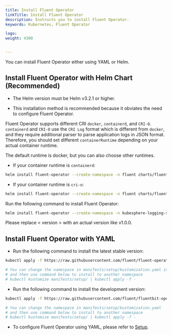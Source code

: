 ```yaml
---
title: Install Fluent Operator
linkTitle: Install Fluent Operator
description: Instructs you to install Fluent Operator.
keywords: Kubernetes, Fluent Operator

logo: 
weight: 4300


---
```


You can install Fluent Operator either using YAML or Helm. 

## Install Fluent Operator with Helm Chart (Recommended)

<Notice type='note'>

- The Helm version must be Helm v3.2.1 or higher.

- This installation method is recommended because it obviates the need to configure Fluent Operator.

</Notice>

Fluent Operator supports different CRI `docker`, `containerd`, and `CRI-O`. `containerd` and `CRI-O` use the `CRI Log` format which is different from `docker`, and they require additional parser to parse application logs in JSON format. Therefore, you should set different `containerRuntime` depending on your actual container runtime.

The default runtime is docker, but you can also choose other runtimes.

- If your container runtime is `containerd`:

```bash
helm install fluent-operator --create-namespace -n fluent charts/fluent-operator/  --set containerRuntime=containerd
```

- If your container runtime is `cri-o`:

```bash
helm install fluent-operator --create-namespace -n fluent charts/fluent-operator/  --set containerRuntime=crio
```

Run the following command to install Fluent Operator:

```bash
helm install fluent-operator --create-namespace -n kubesphere-logging-system https://github.com/fluent/fluent-operator/releases/download/< version >/fluent-operator.tgz
```

<Notice type='note'>

Please replace < version > with an actual version like v1.0.0.

</Notice>

## Install Fluent Operator with YAML

- Run the following command to install the latest stable version:

```bash
kubectl apply -f https://raw.githubusercontent.com/fluent/fluent-operator/release-1.0/manifests/setup/setup.yaml

# You can change the namespace in manifests/setup/kustomization.yaml in corresponding release branch 
# and then use command below to install to another namespace
# kubectl kustomize manifests/setup/ | kubectl apply -f -
```

- Run the following command to install the development version:

```bash
kubectl apply -f https://raw.githubusercontent.com/fluent/fluentbit-operator/master/manifests/setup/setup.yaml

# You can change the namespace in manifests/setup/kustomization.yaml 
# and then use command below to install to another namespace
# kubectl kustomize manifests/setup/ | kubectl apply -f -
```

- To configure Fluent Operator using YAML, please refer to [Setup](https://github.com/Bettygogo2021/fluent-operator/blob/master/manifests/setup/setup.yaml).
